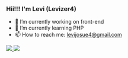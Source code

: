 ### Hii!!! I'm Levi (Levizer4)

- 🔭 I’m currently working on front-end
- 🌱 I’m currently learning PHP 
- 📫 How to reach me: levijosue4@gmail.com

<div>
  <a href="https://github.com/Levizer4">
  <img heigt="180em" src="https://github-readme-stats.vercel.app/api?username=Levizer4&show_icons=true&theme=radical"/>
  <img heigt="180em" src="https://github-readme-stats.vercel.app/api/top-langs/?username=Levizer4&layout-compact&langs-count=16&theme=radical"/>
</div>



